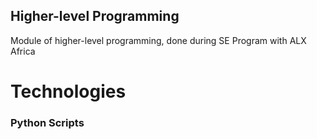 ## Higher-level Programming
Module of higher-level programming, done during SE Program with ALX Africa

# Technologies
### Python Scripts

